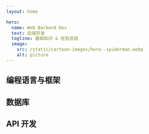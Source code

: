 ```yaml
---
layout: home

hero:
  name: Web Backend Dev
  text: 后端开发
  tagline: 基础知识 & 经验总结
  image:
    src: /static/cartoon-images/hero--spiderman.webp
    alt: picture
---
```


<script setup lang="ts"> 
import SkillIconsBlock from '../../components/SkillIconsBlock.vue'

const __LANGUAGES_AND_RELATED_FRAMEWORKS__ = {
    ['__NODEJS__']: [
        { 
            name: "Node.js", 
            link: "/notes/web-backend/runtimes/nodejs/", 
            imgSrc: "/static/skill-icons/web-backend--nodejs.png"
        },
        { 
            name: "Express.js", 
            link: "/notes/web-backend/frameworks/expressjs/", 
            imgSrc: "/static/skill-icons/web-backend--expressjs.png"
        },
        { 
            name: "Nest.js", 
            link: "/notes/web-backend/frameworks/nestjs/", 
            imgSrc: "/static/skill-icons/web-backend--nestjs.png"
        }
    ],

    ['__PYTHON__']: [
        { 
            name: "Python", 
            link: "/notes/web-backend/languages/python/", 
            imgSrc: "/static/skill-icons/web-backend--python.png"
        },
        { 
            name: "Django", 
            link: "/notes/web-backend/frameworks/django/", 
            imgSrc: "/static/skill-icons/web-backend--django.png"
        },
        { 
            name: "Django REST Framework", 
            link: "/notes/web-backend/frameworks/django-rest-framework/", 
            imgSrc: "/static/skill-icons/web-backend--django-rest-framework.png"
        },
    ],

    ['__GOLANG__']: [
        { 
            name: "Golang", 
            link: "/notes/web-backend/languages/golang/", 
            imgSrc: "/static/skill-icons/web-backend--golang.png"
        },
        { 
            name: "Gin", 
            link: "/notes/web-backend/frameworks/gin/", 
            imgSrc: "/static/skill-icons/web-backend--gin.png"
        }  
    ],

    ['__RUBY__']: [
        { 
            name: "Ruby", 
            link: "/notes/web-backend/languages/ruby/", 
            imgSrc: "/static/skill-icons/web-backend--ruby.png"
        },
        { 
            name: "Ruby On Rails", 
            link: "/notes/web-backend/frameworks/ruby-on-rails/", 
            imgSrc: "/static/skill-icons/web-backend--ruby-on-rails.png"
        }
    ],

    ['__RUST__']: [
        { 
            name: "Rust", 
            link: "/notes/web-backend/languages/rust/", 
            imgSrc: "/static/skill-icons/web-backend--rust.png"
        },
        { 
            name: "Actix Web", 
            link: "https://actix.rs/", 
            imgSrc: "/static/skill-icons/web-backend--actix-web.png",
            openNewTag: true
        }
    ]
}

const __DATABASES__ = {
    ['__SQL__']: [
        { 
            name: "MySQL", 
            link: "/notes/web-backend/database/mysql/", 
            imgSrc: "/static/skill-icons/database--mysql.png"
        },
        { 
            name: "PostgreSQL", 
            link: "/notes/web-backend/database/postgresql/", 
            imgSrc: "/static/skill-icons/database--postgresql.png"
        },
    ],

    ['__NO_SQL__']: [
        { 
            name: "MongoDB", 
            link: "/notes/web-backend/database/mongodb/", 
            imgSrc: "/static/skill-icons/database--mongodb.png"
        },
        { 
            name: "Redis", 
            link: "/notes/web-backend/database/redis/", 
            imgSrc: "/static/skill-icons/database--redis.png"
        },
    ],

    ['__ORM__']: [
        { 
            name: "Prisma",  
            link: "https://www.prisma.io/", 
            imgSrc: "/static/skill-icons/database--prisma.png", 
            openNewTag: true
        }
    ]
}

const __API__ = [
    { 
        name: "Rest API", 
        link: "/notes/web-backend/api/restapi/", 
        imgSrc: "/static/skill-icons/web-backend--restapi.png"
    },
    { 
        name: "GraphQL", 
        link: "/notes/web-backend/api/graphql/", 
        imgSrc: "/static/skill-icons/web-backend--graphql.png"
    },
    { 
        name: "tRPC", 
        link: "/notes/web-backend/api/trpc/", 
        imgSrc: "/static/skill-icons/web-backend--trpc.png",
    },
    // { 
    //     name: "gRPC",  
    //     link: "https://grpc.io/", 
    //     imgSrc: "/static/skill-icons/web-backend--grpc.png",
    //     openNewTag: true
    // },  
    // { 
    //     name: "WebSocket", 
    //     link: "/notes/web-backend/api/websocket/", 
    //     imgSrc: "/static/skill-icons/web-backend--websocket.png"
    // },
]
</script>

## 编程语言与框架

<SkillIconsBlock :skillList="__LANGUAGES_AND_RELATED_FRAMEWORKS__['__PYTHON__']"/>
<SkillIconsBlock :skillList="__LANGUAGES_AND_RELATED_FRAMEWORKS__['__GOLANG__']"/>
<!-- <SkillIconsBlock :skillList="__LANGUAGES_AND_RELATED_FRAMEWORKS__['__NODEJS__']"/> -->
<!-- <SkillIconsBlock :skillList="__LANGUAGES_AND_RELATED_FRAMEWORKS__['__RUBY__']"/> -->
<SkillIconsBlock :skillList="__LANGUAGES_AND_RELATED_FRAMEWORKS__['__RUST__']"/>

## 数据库

<!-- ### 关系型数据库 -->
<!-- > Relational Database -->
<SkillIconsBlock :skillList="__DATABASES__['__SQL__']"/>

<!-- ### 非关系型数据库 -->
<!-- > Non-Relational Database ( NoSQL Database ) -->
<SkillIconsBlock :skillList="__DATABASES__['__NO_SQL__']"/>

## API 开发

<SkillIconsBlock :skillList="__API__"/>

<!-- ## 身份验证与权限

<SkillIconsBlock :skillList="__AUTHENTICATION_AUTHORIZATION__"/> -->

<!-- ## 架构设计

> Architecture Design

微服务架构、单体架构、Serverless、消息队列（RabbitMQ、Kafka） -->

